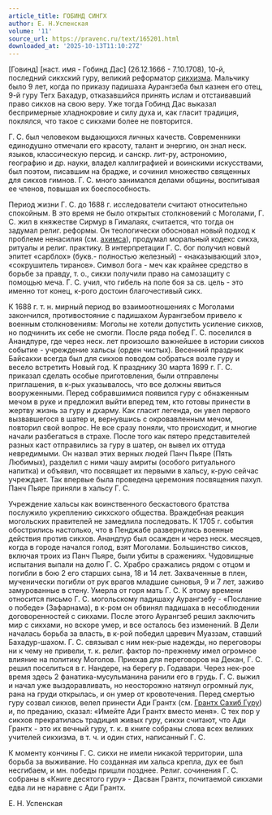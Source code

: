 ```yaml
---
article_title: ГОБИНД СИНГХ
author: Е. Н.Успенская
volume: '11'
source_url: https://pravenc.ru/text/165201.html
downloaded_at: '2025-10-13T11:10:27Z'
---
```


[Говинд] [наст. имя - Гобинд Дас] (26.12.1666 - 7.10.1708), 10-й, последний сикхский гуру, великий реформатор [сикхизма](https://pravenc.ru/text/сикхизма.html). Мальчику было 9 лет, когда по приказу падишаха Аурангзеба был казнен его отец, 9-й гуру Тегх Бахадур, отказавшийся принять ислам и отстаивавший право сикхов на свою веру. Уже тогда Гобинд Дас выказал беспримерные хладнокровие и силу духа и, как гласит традиция, поклялся, что такое с сикхами более не повторится.

Г. С. был человеком выдающихся личных качеств. Современники единодушно отмечали его красоту, талант и энергию, он знал неск. языков, классическую персид. и санскр. лит-ру, астрономию, географию и др. науки, владел каллиграфией и воинскими искусствами, был поэтом, писавшим на брадже, и сочинил множество священных для сикхов гимнов. Г. С. много занимался делами общины, воспитывая ее членов, повышая их боеспособность.

Период жизни Г. С. до 1688 г. исследователи считают относительно спокойным. В это время не было открытых столкновений с Моголами, Г. С. жил в княжестве Сирмур в Гималаях, считается, что тогда он задумал религ. реформы. Он теологически обосновал новый подход к проблеме ненасилия (см. [ахимса](https://pravenc.ru/text/ахимса.html)), продумал моральный кодекс сикха, ритуалы и религ. практику. В интерпретации Г. С. бог получил новый эпитет «сарблох» (букв.- полностью железный) - «наказывающий зло», «сокрушитель тиранов». Символ бога - меч как крайнее средство в борьбе за правду, т. о., сикхи получили право на самозащиту с помощью меча. Г. С. учил, что гибель на поле боя за св. цель - это именно тот конец, к-рого достоин благочестивый сикх.

К 1688 г. т. н. мирный период во взаимоотношениях с Моголами закончился, противостояние с падишахом Аурангзебом привело к военным столкновениям: Моголы не хотели допустить усиление сикхов, но подчинить их себе не смогли. После ряда побед Г. С. поселился в Анандпуре, где через неск. лет произошло важнейшее в истории сикхов событие - учреждение хальсы (орден чистых). Весенний праздник Байсакхи всегда был для сикхов поводом собраться возле гуру и весело встретить Новый год. К празднику 30 марта 1699 г. Г. С. приказал сделать особые приготовления, были отправлены приглашения, в к-рых указывалось, что все должны явиться вооруженными. Перед собравшимися появился гуру с обнаженным мечом в руке и предложил выйти вперед тем, кто готовы принести в жертву жизнь за гуру и дхарму. Как гласит легенда, он увел первого вызвавшегося в шатер и, вернувшись с окровавленным мечом, повторил свой вопрос. Не все сразу поняли, что происходит, и многие начали разбегаться в страхе. После того как пятеро представителей разных каст отправились за гуру в шатер, он вывел их оттуда невредимыми. Он назвал этих верных людей Панч Пьяре (Пять Любимых), разделил с ними чашу амриты (особого ритуального напитка) и объявил, что посвящает их первыми в хальсу, к-рую сейчас учреждает. Так впервые была проведена церемония посвящения пахул. Панч Пьяре приняли в хальсу Г. С.

Учреждение хальсы как воинственного бескастового братства послужило укреплению сикхского общества. Враждебная реакция могольских правителей не замедлила последовать. К 1705 г. события обострились настолько, что в Пенджабе развернулись военные действия против сикхов. Анандпур был осажден и через неск. месяцев, когда в городе начался голод, взят Моголами. Большинство сикхов, включая троих из Панч Пьяре, были убиты в сражениях. Чудовищные испытания выпали на долю Г. С. Храбро сражались рядом с отцом и погибли в бою 2 его старших сына, 18 и 14 лет. Захваченные в плен, мученически погибли от рук врагов младшие сыновья, 9 и 7 лет, заживо замурованные в стену. Умерла от горя мать Г. С. К этому времени относится письмо Г. С. могольскому падишаху Аурангзебу - «Послание о победе» (Зафарнама), в к-ром он обвинял падишаха в несоблюдении договоренностей с сикхами. После этого Аурангзеб решил заключить мир с сикхами, но вскоре умер, и все осталось без изменений. В Дели началась борьба за власть, в к-рой победил царевич Муаззам, ставший Бахадур-шахом. Г. С. связывал с ним нек-рые надежды, но переговоры ни к чему не привели, т. к. религ. фактор по-прежнему имел огромное влияние на политику Моголов. Приехав для переговоров на Декан, Г. С. решил поселиться в г. Нандере, на берегу р. Годавари. Через нек-рое время здесь 2 фанатика-мусульманина ранили его в грудь. Г. С. выжил и начал уже выздоравливать, но неосторожно натянул огромный лук, рана на груди открылась, и он умер от кровотечения. Перед смертью гуру созвал сикхов, велел принести Ади Грантх (см. [Грантх Сахиб Гуру](<https://pravenc.ru/text/Грантх Сахиб Гуру.html>)) и, по преданию, сказал: «Имейте Ади Грантх вместо меня». С тех пор у сикхов прекратилась традиция живых гуру, сикхи считают, что Ади Грантх - это их вечный гуру, т. к. в книге собраны слова всех великих учителей сикхизма, в т. ч. и один стих, написанный Г. С.

К моменту кончины Г. С. сикхи не имели никакой территории, шла борьба за выживание. Но созданная им хальса крепла, дух ее был несгибаем, и мн. победы пришли позднее. Религ. сочинения Г. С. собраны в «Книге десятого гуру» - Дасван Грантх, почитаемой сикхами едва ли не наравне с Ади Грантх.

Е. Н.  Успенская

